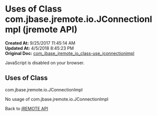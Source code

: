 # Uses of Class com.jbase.jremote.io.JConnectionImpl (jremote API)

**Created At:** 9/25/2017 11:45:14 AM  
**Updated At:** 4/5/2018 8:45:23 PM  
**Original Doc:** [com_jbase_jremote_io_class-use_jconnectionimpl](https://docs.jbase.com/39253-class-use/com_jbase_jremote_io_class-use_jconnectionimpl)  

<!--<br>    try {<br>        if (location.href.indexOf('is-external=true') == -1) {<br>            parent.document.title="Uses of Class com.jbase.jremote.io.JConnectionImpl (jremote   API)";<br>        }<br>    }<br>    catch(err) {<br>    }<br>//-->
JavaScript is disabled on your browser.



<!--<br>  allClassesLink = document.getElementById("allclasses\_navbar\_top");<br>  if(window==top) {<br>    allClassesLink.style.display = "block";<br>  }<br>  else {<br>    allClassesLink.style.display = "none";<br>  }<br>  //-->

## Uses of Class
com.jbase.jremote.io.JConnectionImpl

No usage of com.jbase.jremote.io.JConnectionImpl

Back to [jREMOTE API](com_jbase_jremote_package-summary)


